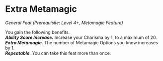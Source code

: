 # Extra Metamagic
*General Feat (Prerequisite: Level 4+, Metamagic Feature)*

You gain the following benefits.  
***Ability Score Increase.*** Increase your Charisma by 1, to a maximum of 20.  
***Extra Metamagic.*** The number of Metamagic Options you know increases by 1.  
***Repeatable.*** You can take this feat more than once.
